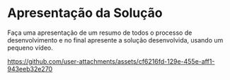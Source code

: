 # Apresentação da Solução

Faça uma apresentação de um resumo de todos o processo de desenvolvimento e no final apresente a solução desenvolvida, usando um pequeno vídeo.


https://github.com/user-attachments/assets/cf6216fd-129e-455e-aff1-943eeb32e270


